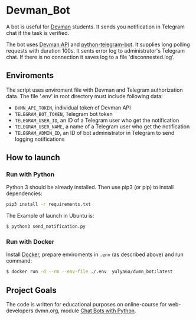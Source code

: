 # Devman_Bot

A bot is useful for [Devman](https://dvmn.org/modules/) students. It sends you notification in Telegram chat if the task is verified. 

The bot uses [Devman API](https://dvmn.org/api/docs/) and [python-telegram-bot](https://pypi.org/project/python-telegram-bot/). It supplies long polling requests with duration 100s. It sents error log to administrator's Telegram chat. If there is no connection it saves log to a file 'disconnested.log'.

## Enviroments

The script uses enviroment file with Devman and Telegram authorization data. The file '.env' in root directory must include following data:
- `DVMN_API_TOKEN`, individual token of Devman API
- `TELEGRAM_BOT_TOKEN`, Telegram bot token
- `TELEGRAM_USER_ID`, an ID of a Telegram user who get the notification
- `TELEGRAM_USER_NAME`, a name of a Telegram user who get the notification
- `TELEGRAM_ADMIN_ID`, an ID of bot administrator in Telegram to send logging notifications

## How to launch

### Run with Python

Python 3 should be already installed. Then use pip3 (or pip) to install dependencies:

```sh
pip3 install -r requirements.txt
```
The Example of launch in Ubuntu is:

```sh
$ python3 send_notification.py 
```

### Run with Docker

Install [Docker](https://docs.docker.com/get-started/), prepare enviroments in `.env` (as described above) and run command:
```sh
$ docker run -d --rm --env-file ./.env  yulya6a/dvmn_bot:latest 

```

## Project Goals

The code is written for educational purposes on online-course for web-developers dvmn.org, module [Chat Bots with Python](https://dvmn.org/modules/chat-bots/lesson/devman-bot/#review-tabs).
